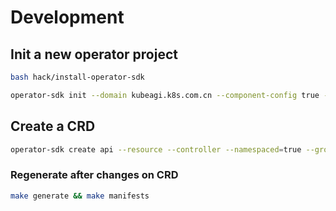 # Development

## Init a new operator project

```bash
bash hack/install-operator-sdk

operator-sdk init --domain kubeagi.k8s.com.cn --component-config true --owner kubeagi --project-name arcadia --repo github.com/kubeagi/arcadia
```

## Create a CRD

```bash
operator-sdk create api --resource --controller --namespaced=true --group arcadia --version v1alpha1 --kind Laboratory
```

### Regenerate after changes on CRD

```bash
make generate && make manifests
```
